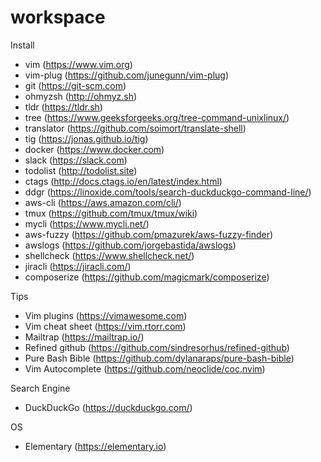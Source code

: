 # workspace

Install

- vim (https://www.vim.org)
- vim-plug (https://github.com/junegunn/vim-plug)
- git (https://git-scm.com)
- ohmyzsh (http://ohmyz.sh)
- tldr (https://tldr.sh)
- tree (https://www.geeksforgeeks.org/tree-command-unixlinux/)
- translator (https://github.com/soimort/translate-shell)
- tig (https://jonas.github.io/tig)
- docker (https://www.docker.com)
- slack (https://slack.com)
- todolist (http://todolist.site)
- ctags (http://docs.ctags.io/en/latest/index.html)
- ddgr (https://linoxide.com/tools/search-duckduckgo-command-line/)
- aws-cli (https://aws.amazon.com/cli/)
- tmux (https://github.com/tmux/tmux/wiki)
- mycli (https://www.mycli.net/)
- aws-fuzzy (https://github.com/pmazurek/aws-fuzzy-finder)
- awslogs (https://github.com/jorgebastida/awslogs)
- shellcheck (https://www.shellcheck.net/)
- jiracli (https://jiracli.com/)
- composerize (https://github.com/magicmark/composerize)

Tips

- Vim plugins (https://vimawesome.com)
- Vim cheat sheet (https://vim.rtorr.com)
- Mailtrap (https://mailtrap.io/)
- Refined github (https://github.com/sindresorhus/refined-github)
- Pure Bash Bible (https://github.com/dylanaraps/pure-bash-bible)
- Vim Autocomplete (https://github.com/neoclide/coc.nvim)

Search Engine

- DuckDuckGo (https://duckduckgo.com/)

OS

- Elementary (https://elementary.io)
